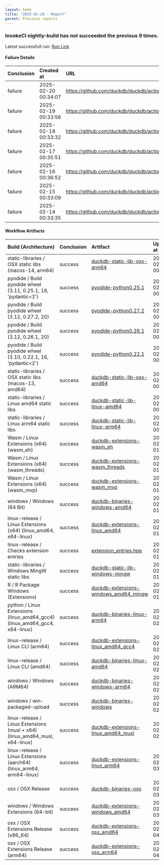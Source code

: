 ```yaml
---
layout: home
title: "2025-02-20 - Report"
parent: Previous reports
---
```


### InvokeCI nightly-build has not succeeded the previous **9** times.
Latest successfull run: [ Run Link ](https://github.com/duckdb/duckdb/actions/runs/13153471611)

#### Failure Details

| Conclusion   | Created at          | URL                                                       |
|:-------------|:--------------------|:----------------------------------------------------------|
| failure      | 2025-02-20 00:34:07 | https://github.com/duckdb/duckdb/actions/runs/13425202981 |
| failure      | 2025-02-19 00:33:56 | https://github.com/duckdb/duckdb/actions/runs/13402878741 |
| failure      | 2025-02-18 00:33:32 | https://github.com/duckdb/duckdb/actions/runs/13380805083 |
| failure      | 2025-02-17 00:35:51 | https://github.com/duckdb/duckdb/actions/runs/13360404871 |
| failure      | 2025-02-16 00:36:52 | https://github.com/duckdb/duckdb/actions/runs/13350052135 |
| failure      | 2025-02-15 00:33:09 | https://github.com/duckdb/duckdb/actions/runs/13339882250 |
| failure      | 2025-02-14 00:33:35 | https://github.com/duckdb/duckdb/actions/runs/13319887629 |

#### Workflow Artifacts

| Build (Architecture)                                                        | Conclusion   | Artifact                                                                                                                | Uploaded at         |
|:----------------------------------------------------------------------------|:-------------|:------------------------------------------------------------------------------------------------------------------------|:--------------------|
| static-libraries / OSX static libs (macos-14, arm64)                        | success      | [duckdb-static-lib-osx-arm64](https://github.com/duckdb/duckdb/actions/runs/13425202981/artifacts/2620355294)           | 2025-02-20 00:47:30 |
| pyodide / Build pyodide wheel (3.11, 0.25.1, 18, 'pydantic<2')              | success      | [pyodide-python0.25.1](https://github.com/duckdb/duckdb/actions/runs/13425202981/artifacts/2620361302)                  | 2025-02-20 00:49:07 |
| pyodide / Build pyodide wheel (3.12, 0.27.2, 20)                            | success      | [pyodide-python0.27.2](https://github.com/duckdb/duckdb/actions/runs/13425202981/artifacts/2620362928)                  | 2025-02-20 00:49:29 |
| pyodide / Build pyodide wheel (3.12, 0.26.1, 20)                            | success      | [pyodide-python0.26.1](https://github.com/duckdb/duckdb/actions/runs/13425202981/artifacts/2620363010)                  | 2025-02-20 00:49:30 |
| pyodide / Build pyodide wheel (3.10, 0.22.1, 16, 'pydantic<2')              | success      | [pyodide-python0.22.1](https://github.com/duckdb/duckdb/actions/runs/13425202981/artifacts/2620367872)                  | 2025-02-20 00:50:37 |
| static-libraries / OSX static libs (macos-13, amd64)                        | success      | [duckdb-static-lib-osx-amd64](https://github.com/duckdb/duckdb/actions/runs/13425202981/artifacts/2620369510)           | 2025-02-20 00:51:04 |
| static-libraries / Linux amd64 static libs                                  | success      | [duckdb-static-lib-linux-amd64](https://github.com/duckdb/duckdb/actions/runs/13425202981/artifacts/2620390094)         | 2025-02-20 00:56:30 |
| static-libraries / Linux arm64 static libs                                  | success      | [duckdb-static-lib-linux-arm64](https://github.com/duckdb/duckdb/actions/runs/13425202981/artifacts/2620399318)         | 2025-02-20 00:59:06 |
| Wasm / Linux Extensions (x64) (wasm_eh)                                     | success      | [duckdb-extensions-wasm_eh](https://github.com/duckdb/duckdb/actions/runs/13425202981/artifacts/2620441939)             | 2025-02-20 01:11:13 |
| Wasm / Linux Extensions (x64) (wasm_threads)                                | success      | [duckdb-extensions-wasm_threads](https://github.com/duckdb/duckdb/actions/runs/13425202981/artifacts/2620444657)        | 2025-02-20 01:11:56 |
| Wasm / Linux Extensions (x64) (wasm_mvp)                                    | success      | [duckdb-extensions-wasm_mvp](https://github.com/duckdb/duckdb/actions/runs/13425202981/artifacts/2620446400)            | 2025-02-20 01:12:26 |
| windows / Windows (64 Bit)                                                  | success      | [duckdb-binaries-windows-amd64](https://github.com/duckdb/duckdb/actions/runs/13425202981/artifacts/2620469225)         | 2025-02-20 01:19:27 |
| linux-release / Linux Extensions (x64) (linux_amd64, x64-linux)             | success      | [duckdb-extensions-linux_amd64](https://github.com/duckdb/duckdb/actions/runs/13425202981/artifacts/2620499740)         | 2025-02-20 01:29:06 |
| linux-release / Checks extension entries                                    | success      | [extension_entries.hpp](https://github.com/duckdb/duckdb/actions/runs/13425202981/artifacts/2620558803)                 | 2025-02-20 01:45:49 |
| static-libraries / Windows MingW static libs                                | success      | [duckdb-static-lib-windows-mingw](https://github.com/duckdb/duckdb/actions/runs/13425202981/artifacts/2620558991)       | 2025-02-20 01:45:52 |
| R / R Package Windows (Extensions)                                          | success      | [duckdb-extensions-windows_amd64_mingw](https://github.com/duckdb/duckdb/actions/runs/13425202981/artifacts/2620560885) | 2025-02-20 01:46:28 |
| python / Linux Extensions (linux_amd64_gcc4) (linux_amd64_gcc4, x64-linux)  | success      | [duckdb-binaries-linux-arm64](https://github.com/duckdb/duckdb/actions/runs/13425202981/artifacts/2620623573)           | 2025-02-20 02:05:38 |
| linux-release / Linux CLI (arm64)                                           | success      | [duckdb-extensions-linux_amd64_gcc4](https://github.com/duckdb/duckdb/actions/runs/13425202981/artifacts/2620623798)    | 2025-02-20 02:05:42 |
| linux-release / Linux CLI (amd64)                                           | success      | [duckdb-binaries-linux-amd64](https://github.com/duckdb/duckdb/actions/runs/13425202981/artifacts/2620628378)           | 2025-02-20 02:06:57 |
| windows / Windows (ARM64)                                                   | success      | [duckdb-binaries-windows-arm64](https://github.com/duckdb/duckdb/actions/runs/13425202981/artifacts/2620635384)         | 2025-02-20 02:09:11 |
| windows / win-packaged-upload                                               | success      | [duckdb-binaries-windows](https://github.com/duckdb/duckdb/actions/runs/13425202981/artifacts/2620637506)               | 2025-02-20 02:09:49 |
| linux-release / Linux Extensions (musl + x64) (linux_amd64_musl, x64-linux) | success      | [duckdb-extensions-linux_amd64_musl](https://github.com/duckdb/duckdb/actions/runs/13425202981/artifacts/2620723077)    | 2025-02-20 02:35:57 |
| linux-release / Linux Extensions (aarch64) (linux_arm64, arm64-linux)       | success      | [duckdb-extensions-linux_arm64](https://github.com/duckdb/duckdb/actions/runs/13425202981/artifacts/2620810602)         | 2025-02-20 03:00:48 |
| osx / OSX Release                                                           | success      | [duckdb-binaries-osx](https://github.com/duckdb/duckdb/actions/runs/13425202981/artifacts/2620948111)                   | 2025-02-20 03:42:26 |
| windows / Windows Extensions (64-bit)                                       | success      | [duckdb-extensions-windows_amd64](https://github.com/duckdb/duckdb/actions/runs/13425202981/artifacts/2620983927)       | 2025-02-20 03:55:20 |
| osx / OSX Extensions Release (x86_64)                                       | success      | [duckdb-extensions-osx_amd64](https://github.com/duckdb/duckdb/actions/runs/13425202981/artifacts/2620999546)           | 2025-02-20 04:01:12 |
| osx / OSX Extensions Release (arm64)                                        | success      | [duckdb-extensions-osx_arm64](https://github.com/duckdb/duckdb/actions/runs/13425202981/artifacts/2621075107)           | 2025-02-20 04:25:03 |
